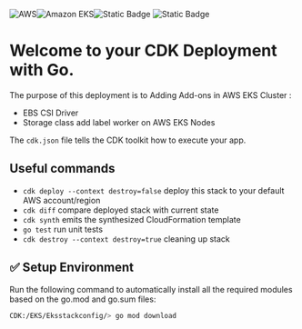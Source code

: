 ![AWS](https://img.shields.io/badge/AWS-%23FF9900.svg?style=for-the-badge&logo=amazon-aws&logoColor=white)![Amazon EKS](https://img.shields.io/static/v1?style=for-the-badge&message=Amazon+EKS&color=222222&logo=Amazon+ECS&logoColor=FF9900&label=)![Static Badge](https://img.shields.io/badge/Go-v1.21-blue:) ![Static Badge](https://img.shields.io/badge/AWS_CDK-v2.96.2-blue:)


# Welcome to your CDK Deployment with Go.

The purpose of this deployment is to Adding Add-ons in AWS EKS Cluster :
- EBS CSI Driver
- Storage class add label worker on AWS EKS Nodes

The `cdk.json` file tells the CDK toolkit how to execute your app.

## Useful commands

 * `cdk deploy --context destroy=false` deploy this stack to your default AWS account/region
 * `cdk diff`          compare deployed stack with current state
 * `cdk synth`         emits the synthesized CloudFormation template
 * `go test`           run unit tests
 * `cdk destroy --context destroy=true` cleaning up stack

 ## ✅ Setup Environment

Run the following command to automatically install all the required modules based on the go.mod and go.sum files:

```bash
CDK:/EKS/Eksstackconfig/> go mod download
``` 
